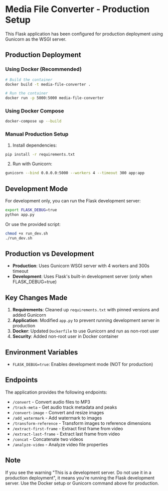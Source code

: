 # Media File Converter - Production Setup

This Flask application has been configured for production deployment using Gunicorn as the WSGI server.

## Production Deployment

### Using Docker (Recommended)

```bash
# Build the container
docker build -t media-file-converter .

# Run the container
docker run -p 5000:5000 media-file-converter
```

### Using Docker Compose

```bash
docker-compose up --build
```

### Manual Production Setup

1. Install dependencies:
```bash
pip install -r requirements.txt
```

2. Run with Gunicorn:
```bash
gunicorn --bind 0.0.0.0:5000 --workers 4 --timeout 300 app:app
```

## Development Mode

For development only, you can run the Flask development server:

```bash
export FLASK_DEBUG=true
python app.py
```

Or use the provided script:
```bash
chmod +x run_dev.sh
./run_dev.sh
```

## Production vs Development

- **Production**: Uses Gunicorn WSGI server with 4 workers and 300s timeout
- **Development**: Uses Flask's built-in development server (only when FLASK_DEBUG=true)

## Key Changes Made

1. **Requirements**: Cleaned up `requirements.txt` with pinned versions and added Gunicorn
2. **Application**: Modified `app.py` to prevent running development server in production
3. **Docker**: Updated `Dockerfile` to use Gunicorn and run as non-root user
4. **Security**: Added non-root user in Docker container

## Environment Variables

- `FLASK_DEBUG=true`: Enables development mode (NOT for production)

## Endpoints

The application provides the following endpoints:
- `/convert` - Convert audio files to MP3
- `/track-meta` - Get audio track metadata and peaks
- `/convert-image` - Convert and resize images
- `/add_watermark` - Add watermark to images
- `/transform-reference` - Transform images to reference dimensions
- `/extract-first-frame` - Extract first frame from video
- `/extract-last-frame` - Extract last frame from video
- `/concat` - Concatenate two videos
- `/analyze-video` - Analyze video file properties

## Note

If you see the warning "This is a development server. Do not use it in a production deployment", it means you're running the Flask development server. Use the Docker setup or Gunicorn command above for production.
